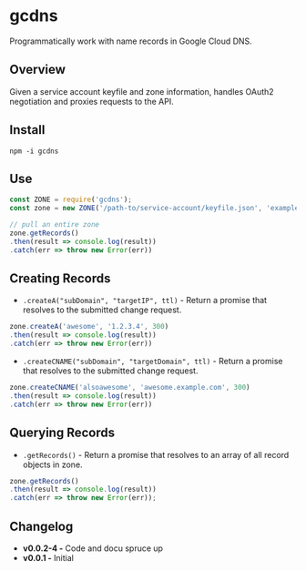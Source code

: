 # gcdns
Programmatically work with name records in Google Cloud DNS. 

## Overview
Given a service account keyfile and zone information, handles OAuth2 negotiation and proxies requests to the API.

## Install

```
npm -i gcdns
```

## Use

```javascript
const ZONE = require('gcdns');
const zone = new ZONE('/path-to/service-account/keyfile.json', 'example-com', 'example.com');

// pull an entire zone
zone.getRecords()
.then(result => console.log(result))
.catch(err => throw new Error(err))
```

## Creating Records

- `.createA("subDomain", "targetIP", ttl)` - Return a promise that resolves to the submitted change request.

```javascript
zone.createA('awesome', '1.2.3.4', 300)
.then(result => console.log(result))
.catch(err => throw new Error(err))
```

- `.createCNAME("subDomain", "targetDomain", ttl)` - Return a promise that resolves to the submitted change request.

```javascript
zone.createCNAME('alsoawesome', 'awesome.example.com', 300)
.then(result => console.log(result))
.catch(err => throw new Error(err))
```

## Querying Records

- `.getRecords()` - Return a promise that resolves to an array of all record objects in zone.

```javascript
zone.getRecords()
.then(result => console.log(result))
.catch(err => throw new Error(err));
``` 


## Changelog
- **v0.0.2-4 -** Code and docu spruce up
- **v0.0.1 -** Initial
